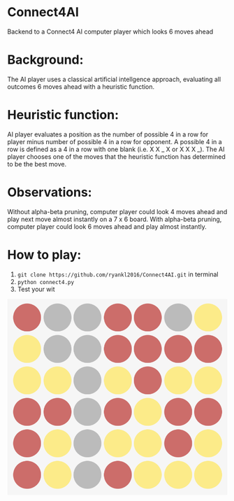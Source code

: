 # Connect4AI
Backend to a Connect4 AI computer player which looks 6 moves ahead

# Background: 
The AI player uses a classical artificial intellgence approach, evaluating all outcomes 6 moves ahead with a heuristic function. 

# Heuristic function:
AI player evaluates a position as the number of possible 4 in a row for player minus number of possible 4 in a row for opponent. A possible 4 in a row is defined as a 4 in a row with one blank (i.e. X X _ X or X X X _). The AI player chooses one of the moves that the heuristic function has determined to be the best move.

# Observations:
Without alpha-beta pruning, computer player could look 4 moves ahead and play next move almost instantly on a 7 x 6 board. 
With alpha-beta pruning, computer player could look 6 moves ahead and play almost instantly.

# How to play:
1. ```git clone https://github.com/ryankl2016/Connect4AI.git``` in terminal
2. ```python connect4.py```
3. Test your wit

<img src="c4.png" alt="Screenshot"/>
